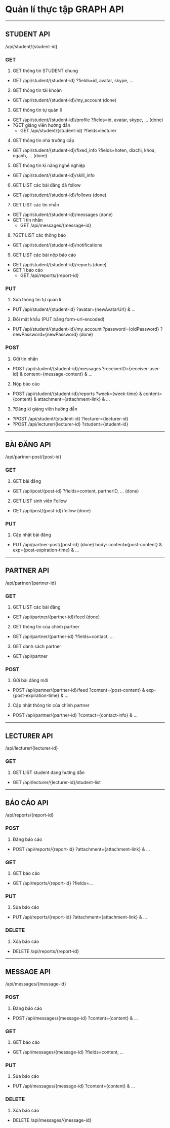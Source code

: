 # Quản lí thực tập GRAPH API

---

## STUDENT API
/api/student/{student-id}

### GET 
1. GET thông tin STUDENT chung
- GET /api/student/{student-id} ?fields=id, avatar, skype, ...
2. GET thông tin tài khoản
- GET /api/student/{student-id}/my_account (done)
3. GET thông tin tự quản lí
- GET /api/student/{student-id}/profile ?fields=id, avatar, skype, ... (done)
- ?GET giảng viên hướng dẫn
    - GET /api/student/{student-id} ?fields=lecturer
4. GET thông tin nhà trường cấp
- GET /api/student/{student-id}/fixed_info ?fields=hoten, diachi, khoa, nganh, ... (done)
5. GET thông tin kĩ năng nghề nghiệp
- GET /api/student/{student-id}/skill_info
6. GET LIST các bài đăng đã follow
- GET /api/student/{student-id}/follows (done)
7. GET LIST các tin nhắn
- GET /api/student/{student-id}/messages (done)
- GET 1 tin nhắn
    - GET /api/messages/{message-id}
8. ?GET LIST các thông báo
- GET /api/student/{student-id}/notifications
9. GET LIST các bài nộp báo cáo
- GET /api/student/{student-id}/reports (done)
- GET 1 báo cáo
    - GET /api/reports/{report-id}

### PUT
1. Sửa thông tin tự quản lí
- PUT /api/student/{student-id} ?avatar={newAvatarUrl} & ...
2. Đổi mật khẩu (PUT bằng form-url-encoded)
- PUT /api/student/{student-id}/my_account ?password={oldPassword} ?newPassword={newPassword} (done)


### POST
1. Gửi tin nhắn
- POST /api/student/{student-id}/messages ?receiverID={receiver-user-id} & content={message-content} & ...
2. Nộp báo cáo
- POST /api/student/{student-id}/reports ?week={week-time} & content={content} & attachment={attachment-link} & ...
3. ?Đăng kí giảng viên hướng dẫn
- ?POST /api/student/{student-id} ?lecturer={lecturer-id}
- ?POST /api/lecturer/{lecturer-id} ?student={student-id}

---

## BÀI ĐĂNG API
/api/partner-post/{post-id}


### GET
1. GET bài đăng
- GET /api/post/{post-id} ?fields=content, partnerID, ... (done)
2. GET LIST sinh viên Follow
- GET /api/post/{post-id}/follow (done)

### PUT

1. Cập nhật bài đăng
- PUT /api/partner-post/{post-id}  (done)
body: content={post-content} & exp={post-expiration-time} & ... 

---

## PARTNER API
/api/partner/{partner-id}

### GET 

1. GET LIST các bài đăng
- GET /api/partner/{partner-id}/feed (done)
2. GET thông tin của chính partner
- GET /api/partner/{partner-id} ?fields=contact, ...
3. GET danh sách partner
- GET /api/partner

### POST

1. Gửi bài đăng mới
- POST /api/partner/{partner-id}/feed ?content={post-content} & exp={post-expiration-time} & ...
2. Cập nhật thông tin của chính partner
- POST /api/partner/{partner-id} ?contact={contact-info} & ...

---

## LECTURER API
/api/lecturer/{lecturer-id}

### GET

1. GET LIST student đang hướng dẫn
- GET /api/lecturer/{lecturer-id}/student-list

---

## BÁO CÁO API
/api/reports/{report-id}

### POST
1. Đăng báo cáo
- POST /api/reports/{report-id} ?attachment={attachment-link} & ...

### GET
1. GET báo cáo
- GET /api/reports/{report-id} ?fields=...

### PUT
1. Sửa báo cáo
- PUT /api/reports/{report-id} ?attachment={attachment-link} & ...

### DELETE
1. Xóa báo cáo
- DELETE /api/reports/{report-id}

---

## MESSAGE API
/api/messages/{message-id}

### POST
1. Đăng báo cáo
- POST /api/messages/{message-id} ?content={content} & ...

### GET
1. GET báo cáo
- GET /api/messages/{message-id} ?fields=content, ...

### PUT
1. Sửa báo cáo
- PUT /api/messages/{message-id} ?content={content} & ...

### DELETE
1. Xóa báo cáo
- DELETE /api/messages/{message-id}
